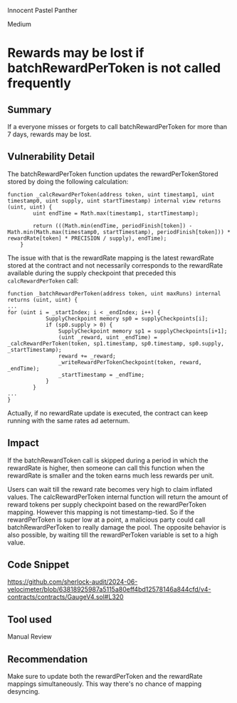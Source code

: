 Innocent Pastel Panther

Medium

# Rewards may be lost if batchRewardPerToken is not called frequently

## Summary
If a everyone misses or forgets to call batchRewardPerToken for more than 7 days, rewards may be lost.
## Vulnerability Detail
The batchRewardPerToken function updates the rewardPerTokenStored stored by doing the following calculation:
```solidity
function _calcRewardPerToken(address token, uint timestamp1, uint timestamp0, uint supply, uint startTimestamp) internal view returns (uint, uint) {
        uint endTime = Math.max(timestamp1, startTimestamp);
        
        return (((Math.min(endTime, periodFinish[token]) - Math.min(Math.max(timestamp0, startTimestamp), periodFinish[token])) * rewardRate[token] * PRECISION / supply), endTime);
    }
```
The issue with that is the rewardRate mapping is the latest rewardRate stored at the contract and not necessarily corresponds to the rewardRate available during the supply checkpoint that preceded this `calcRewardPerToken` call:
```solidity
function _batchRewardPerToken(address token, uint maxRuns) internal returns (uint, uint) {
...
for (uint i = _startIndex; i < _endIndex; i++) {
            SupplyCheckpoint memory sp0 = supplyCheckpoints[i];
            if (sp0.supply > 0) {
                SupplyCheckpoint memory sp1 = supplyCheckpoints[i+1];
                (uint _reward, uint _endTime) = _calcRewardPerToken(token, sp1.timestamp, sp0.timestamp, sp0.supply, _startTimestamp);
                reward += _reward;
                _writeRewardPerTokenCheckpoint(token, reward, _endTime);
                _startTimestamp = _endTime;
            }
        }
...
}
```

Actually, if no rewardRate update is executed, the contract can keep running with the same rates ad aeternum. 
## Impact
If the batchRewardToken call is skipped during a period in which the rewardRate is higher, then someone can call this function when the rewardRate is smaller and the token earns much less rewards per unit.

Users can wait till the reward rate becomes very high to claim inflated values. The calcRewardPerToken internal function will return the amount of reward tokens per supply checkpoint based on the rewardPerToken mapping. However this mapping is not timestamp-tied. So if the rewardPerToken is super low at a point, a malicious party could call batchRewardPerToken to really damage the pool. The opposite behavior is also possible, by waiting till the rewardPerToken variable is set to a high value. 

## Code Snippet
https://github.com/sherlock-audit/2024-06-velocimeter/blob/63818925987a5115a80eff4bd12578146a844cfd/v4-contracts/contracts/GaugeV4.sol#L320

## Tool used

Manual Review

## Recommendation
Make sure to update both the rewardPerToken and the rewardRate mappings simultaneously. This way there's no chance of mapping desyncing.
